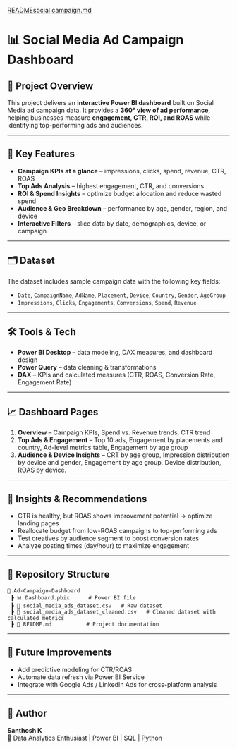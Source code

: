[READMEsocial campaign.md](https://github.com/user-attachments/files/22556467/READMEsocial.campaign.md)
# 📊 Social Media Ad Campaign Dashboard

## 📌 Project Overview  
This project delivers an **interactive Power BI dashboard** built on Social Media ad campaign data. It provides a **360° view of ad performance**, helping businesses measure **engagement, CTR, ROI, and ROAS** while identifying top-performing ads and audiences.

---

## 🎯 Key Features  
- **Campaign KPIs at a glance** – impressions, clicks, spend, revenue, CTR, ROAS  
- **Top Ads Analysis** – highest engagement, CTR, and conversions  
- **ROI & Spend Insights** – optimize budget allocation and reduce wasted spend  
- **Audience & Geo Breakdown** – performance by age, gender, region, and device  
- **Interactive Filters** – slice data by date, demographics, device, or campaign  

---

## 🗂 Dataset  
The dataset includes sample campaign data with the following key fields:  
- `Date`, `CampaignName`, `AdName`, `Placement`, `Device`, `Country`, `Gender`, `AgeGroup`  
- `Impressions`, `Clicks`, `Engagements`, `Conversions`, `Spend`, `Revenue`  

---

## 🛠 Tools & Tech  
- **Power BI Desktop** – data modeling, DAX measures, and dashboard design  
- **Power Query** – data cleaning & transformations  
- **DAX** – KPIs and calculated measures (CTR, ROAS, Conversion Rate, Engagement Rate)  

---

## 📈 Dashboard Pages  
1. **Overview** – Campaign KPIs, Spend vs. Revenue trends, CTR trend 
2. **Top Ads & Engagement** – Top 10 ads, Engagement by placements and country, Ad-level metrics table, Engagement by age group
3. **Audience & Device Insights** – CRT by age group, Impression distribution by device and gender, Engagement by age group, Device distribution, ROAS by  device.  

---

## 🚀 Insights & Recommendations  
- CTR is healthy, but ROAS shows improvement potential → optimize landing pages  
- Reallocate budget from low-ROAS campaigns to top-performing ads  
- Test creatives by audience segment to boost conversion rates  
- Analyze posting times (day/hour) to maximize engagement  

---

## 📂 Repository Structure  
```
📁 Ad-Campaign-Dashboard
 ┣ 📊 Dashboard.pbix      # Power BI file
 ┣ 📄 social_media_ads_dataset.csv   # Raw dataset
 ┣ 📄 social_media_ads_dataset_cleaned.csv   # Cleaned dataset with calculated metrics
 ┣ 📄 README.md           # Project documentation
```

---

## 🔮 Future Improvements  
- Add predictive modeling for CTR/ROAS  
- Automate data refresh via Power BI Service  
- Integrate with Google Ads / LinkedIn Ads for cross-platform analysis  

---

## 👤 Author  
**Santhosh K**  
📍 Data Analytics Enthusiast | Power BI | SQL | Python  
